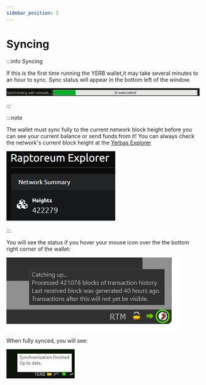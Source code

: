 ```yaml
---
sidebar_position: 2
---
```


# Syncing

:::info Syncing

If this is the first time running the YERB wallet,it may take several minutes to an hour to sync. Sync status will appear in the bottom left of the window.

![Syncing Bar](/img/wallets/gui/setup/sync_progress.png)

:::

:::note

The wallet must sync fully to the current network block height before you can see your current balance or send funds from it! You can always check the network's current block height at the [Yerbas Explorer](https://explorer.yerbas.com)

![Yerbas Explorer](/img/wallets/gui/setup/explorer_height.png)

:::

You will see the status if you hover your mouse icon over the the bottom right corner of the wallet:

![Syncing Info](/img/wallets/gui/setup/catching_up.png)

When fully synced, you will see:

![Fully Synced](/img/wallets/gui/setup/sync_complete.png)
